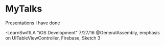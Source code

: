 # MyTalks
Presentations I have done

-LearnSwiftLA "iOS Development" 7/27/16
@GeneralAssembly, emphasis on UITableViewController, Firebase, Sketch 3
